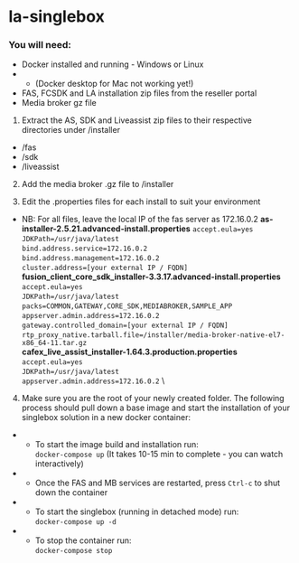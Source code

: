 # la-singlebox

### You will need:
- Docker installed and running - Windows or Linux
- - (Docker desktop for Mac not working yet!)
- FAS, FCSDK and LA installation zip files from the reseller portal
- Media broker gz file

1. Extract the AS, SDK and Liveassist zip files to their respective directories under /installer
- /fas
- /sdk
- /liveassist

2. Add the media broker .gz file to /installer

3. Edit the .properties files for each install to suit your environment
- NB: For all files, leave the local IP of the fas server as 172.16.0.2
**as-installer-2.5.21.advanced-install.properties**
`accept.eula=yes` \
`JDKPath=/usr/java/latest` \
`bind.address.service=172.16.0.2` \
`bind.address.management=172.16.0.2` \
`cluster.address=[your external IP / FQDN]` \
**fusion_client_core_sdk_installer-3.3.17.advanced-install.properties**
`accept.eula=yes` \
`JDKPath=/usr/java/latest` \
`packs=COMMON,GATEWAY,CORE_SDK,MEDIABROKER,SAMPLE_APP` \
`appserver.admin.address=172.16.0.2` \
`gateway.controlled_domain=[your external IP / FQDN]` \
`rtp_proxy_native.tarball.file=/installer/media-broker-native-el7-x86_64-11.tar.gz` \
**cafex_live_assist_installer-1.64.3.production.properties**
`accept.eula=yes` \
`JDKPath=/usr/java/latest` \
`appserver.admin.address=172.16.0.2` \


4. Make sure you are the root of your newly created folder. The following process should pull down a base image and start the installation of your singlebox solution in a new docker container:
- - To start the image build and installation run: \
`docker-compose up` (It takes 10-15 min to complete - you can watch interactively)
		
- - Once the FAS and MB services are restarted, press `Ctrl-c` to shut down the container
	
- - To start the singlebox (running in detached mode) run: \
`docker-compose up -d`
		
- - To stop the container run: \
`docker-compose stop`
